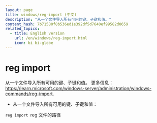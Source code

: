 ```yaml
---
layout: page
title: windows/reg-import (中文)
description: "从一个文件导入所有可用的键、子键和值。"
content_hash: 7b71580f8b536ed1e392df5d7640ef99582d0659
related_topics:
  - title: English version
    url: /en/windows/reg-import.html
    icon: bi bi-globe
---
```

# reg import

从一个文件导入所有可用的键、子键和值。
更多信息：<https://learn.microsoft.com/windows-server/administration/windows-commands/reg-import>.

- 从一个文件导入所有可用的键、子键和值：

`reg import `<span class="tldr-var badge badge-pill bg-dark-lm bg-white-dm text-white-lm text-dark-dm font-weight-bold">reg 文件的路径</span>
